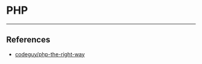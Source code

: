 # PHP

---

## References

-   [codeguy/php-the-right-way](https://github.com/codeguy/php-the-right-way)
